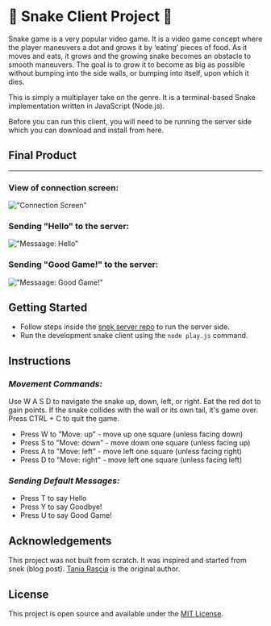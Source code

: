 # 🐍 Snake Client Project 🐍

Snake game is a very popular video game. It is a video game concept where the player maneuvers a dot and grows it by ‘eating’ pieces of food. As it moves and eats, it grows and the growing snake becomes an obstacle to smooth maneuvers. The goal is to grow it to become as big as possible without bumping into the side walls, or bumping into itself, upon which it dies.

This is simply a multiplayer take on the genre. It is a terminal-based Snake implementation written in JavaScript (Node.js).

Before you can run this client, you will need to be running the server side which you can download and install from here. 



## Final Product

---

### View of connection screen:

!["Connection Screen"](https://i.imgur.com/emhUS7y.png)

### Sending "Hello" to the server:

!["Messaage: Hello"](https://i.imgur.com/Iygi4p2.png)

### Sending "Good Game!" to the server:

!["Messaage: Good Game!"](https://i.imgur.com/7yB4SGg.png)


## Getting Started



- Follow steps inside the [snek server repo](https://github.com/lighthouse-labs/snek-multiplayer) to run the server side.
- Run the development snake client using the `node play.js` command.

## Instructions



### *Movement Commands:*

Use W A S D to navigate the snake up, down, left, or right. Eat the red dot to gain points. If the snake collides with the wall or its own tail, it's game over. Press CTRL + C to quit the game.

- Press W to "Move: up" - move up one square (unless facing down)
- Press S to "Move: down" - move down one square (unless facing up)
- Press A to "Move: left" - move left one square (unless facing right)
- Press D to "Move: right" - move left one square (unless facing left)

### *Sending Default Messages:*

- Press T to say Hello
- Press Y to say Goodbye!
- Press U to say Good Game!


## Acknowledgements

This project was not built from scratch. It was inspired and started from snek (blog post). [Tania Rascia](https://github.com/taniarascia) is the original author.

## License

This project is open source and available under the [MIT License](https://github.com/taniarascia/snek/blob/master/LICENSE).